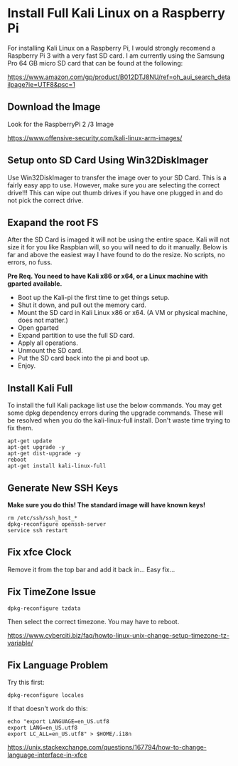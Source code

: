 # Install Full Kali Linux on a Raspberry Pi
For installing Kali Linux on a Raspberry Pi, I would strongly recomend a Raspberry Pi 3 with a very fast SD card. I am currently using the Samsung Pro 64 GB micro SD card that can be found at the following:

https://www.amazon.com/gp/product/B012DTJ8NU/ref=oh_aui_search_detailpage?ie=UTF8&psc=1

## Download the Image
Look for the RaspberryPi 2 /3 Image

https://www.offensive-security.com/kali-linux-arm-images/

## Setup onto SD Card Using Win32DiskImager
Use Win32DiskImager to transfer the image over to your SD Card. This is a fairly easy app to use. However, make sure you are selecting the correct drive!!! This can wipe out thumb drives if you have one plugged in and do not pick the correct drive.

## Exapand the root FS
After the SD Card is imaged it will not be using the entire space. Kali will not size it for you like Raspbian will, so you will need to do it manually. Below is far and above the easiest way I have found to do the resize. No scripts, no errors, no fuss.

**Pre Req. You need to have Kali x86 or x64, or a Linux machine with gparted available.**

- Boot up the Kali-pi the first time to get things setup.
- Shut it down, and pull out the memory card.
- Mount the SD card in Kali Linux x86 or x64. (A VM or physical machine, does not matter.)
- Open gparted
- Expand partition to use the full SD card.
- Apply all operations.
- Unmount the SD card.
- Put the SD card back into the pi and boot up.
- Enjoy.

## Install Kali Full
To install the full Kali package list use the below commands. You may get some dpkg dependency errors during the upgrade commands. These will be resolved when you do the kali-linux-full install. Don't waste time trying to fix them.

```
apt-get update
apt-get upgrade -y
apt-get dist-upgrade -y
reboot
apt-get install kali-linux-full
```

## Generate New SSH Keys
**Make sure you do this! The standard image will have known keys!**

```
rm /etc/ssh/ssh_host_*
dpkg-reconfigure openssh-server
service ssh restart
```

## Fix xfce Clock
Remove it from the top bar and add it back in... Easy fix...

## Fix TimeZone Issue
`dpkg-reconfigure tzdata`

Then select the correct timezone. You may have to reboot.

https://www.cyberciti.biz/faq/howto-linux-unix-change-setup-timezone-tz-variable/

## Fix Language Problem
Try this first:

`dpkg-reconfigure locales`

If that doesn't work do this:

```
echo "export LANGUAGE=en_US.utf8
export LANG=en_US.utf8
export LC_ALL=en_US.utf8" > $HOME/.i18n
```

https://unix.stackexchange.com/questions/167794/how-to-change-language-interface-in-xfce
